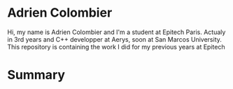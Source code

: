 #   Adrien Colombier

Hi, my name is Adrien Colombier and I'm a student at Epitech Paris.
Actualy in 3rd years and C++ developper at Aerys, soon at San Marcos University.
This repository is containing the work I did for my previous years at Epitech

# Summary
